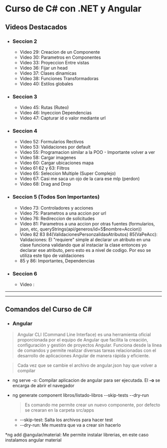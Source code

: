 # Curso de C# con .NET y Angular

## Videos Destacados
* ### Seccion 2
    * Video 29: Creacion de un Componente
    * Video 30: Parametros en Componentes
    * Video 33: Proyeccion Entre vistas
    * Video 36: Fijar un head 
    * Video 37: Clases dinamicas
    * Video 38: Funciones Transformadoras
    * Video 40: Estilos globales

* ### Seccion 3
    * Video 45: Rutas (Ruteo)
    * Video 46: Inyeccion Dependencias
    * Video 47: Capturar id o valor mediante url

* ### Seccion 4
    * Video 52: Formularios Rectivos
    * Video 53: Validaciones por default 
    * Video 55: Programacion similar a la POO - Importante volver a ver 
    * Video 58: Cargar imagenes
    * Video 60: Cargar ubicaciones mapa
    * Video 61 62 y 63: Filtros
    * Video 65: Seleccion Multiple (Super Complejo)
    * Video 67: Casi me saca un ojo de la cara ese mlp (perdon)
    * Video 68: Drag and Drop

* ### Seccion 5 (Todos Son Importantes)
    * Video 73: Controladores y acciones
    * Video 75: Parametros a una accion por url
    * Video 76: Redireccion de solicitudes
    * Video 81: Parametros a una accion por otras fuentes  (formularios, json, etc, queryStrings(api/generos/id=5$nombre=Accion))
    * Video 82 83 84(ValidacionesPersonzalidasAtributos) 85(VaPeAcc): Validaciones: El "requiere" simple al declarar un atributo en una clase funciona validando que al instaciar 
    la clase entonces yo declarar ese atributo, pero esto es a nivel de codigo. Por eso se utiliza este tipo de validaciones
    * 85 y 86: Importantes, Dependencias

* ### Seccion 6
    * Video : 
    




---
---

## Comandos del Curso de C#
* ### Angular

> Angular CLI (Command Line Interface) es una herramienta oficial proporcionada por el equipo de Angular que facilita la creación, configuración y gestión de proyectos Angular. Funciona desde la línea de comandos y permite realizar diversas tareas relacionadas con el desarrollo de aplicaciones Angular de manera rápida y eficiente.

> Cada vez que se cambie el archivo de angular.json hay que volver a compilar

* ng serve -o: Compilar aplicacion de angular para ser ejecutada. El **-o** se encarga de abrir el navegador

* ng generate component libros/listado-libros  --skip-tests --dry-run
    > Es comando me permite crear un nuevo componente, por defecto se crearan en la carpeta src/apps
    * --skip-test: Salta los archivos para hacer test
    * --dry-run: Me muestra que va a crear sin hacerlo

*ng add @angular/material: Me permite instalar librerias, en este caso instalamos angular material
